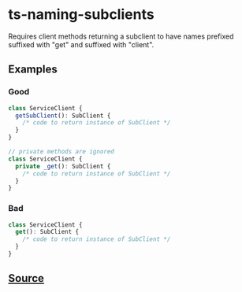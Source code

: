 # ts-naming-subclients

Requires client methods returning a subclient to have names prefixed suffixed with "get" and suffixed with "client".

## Examples

### Good

```ts
class ServiceClient {
  getSubClient(): SubClient {
    /* code to return instance of SubClient */
  }
}
```

```ts
// private methods are ignored
class ServiceClient {
  private _get(): SubClient {
    /* code to return instance of SubClient */
  }
}
```

### Bad

```ts
class ServiceClient {
  get(): SubClient {
    /* code to return instance of SubClient */
  }
}
```

## [Source](https://azure.github.io/azure-sdk/typescript_design.html#ts-naming-subclients)
